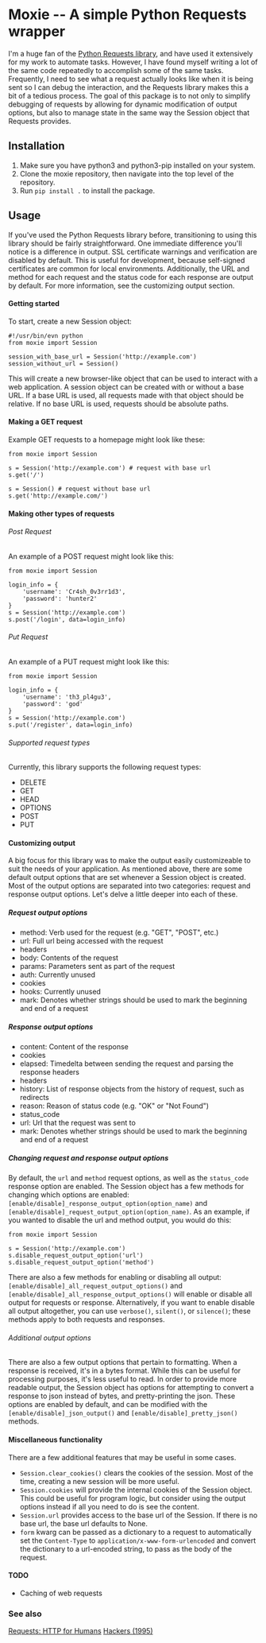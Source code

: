 # Moxie -- A simple Python Requests wrapper
I'm a huge fan of the [Python Requests library][1], and have used it extensively for my work to automate tasks. However, I have found myself writing a lot of the same code repeatedly to accomplish some of the same tasks. Frequently, I need to see what a request actually looks like when it is being sent so I can debug the interaction, and the Requests library makes this a bit of a tedious process. The goal of this package is to not only to simplify debugging of requests by allowing for dynamic modification of output options, but also to manage state in the same way the Session object that Requests provides.

## Installation
1. Make sure you have python3 and python3-pip installed on your system.
2. Clone the moxie repository, then navigate into the top level of the repository.
3. Run `pip install .` to install the package.

## Usage
If you've used the Python Requests library before, transitioning to using this library should be fairly straightforward. One immediate difference you'll notice is a difference in output. SSL certificate warnings and verification are disabled by default. This is useful for development, because self-signed certificates are common for local environments. Additionally, the URL and method for each request and the status code for each response are output by default. For more information, see the customizing output section.

#### Getting started
To start, create a new Session object:
~~~~
#!/usr/bin/evn python
from moxie import Session

session_with_base_url = Session('http://example.com')
session_without_url = Session()
~~~~
This will create a new browser-like object that can be used to interact with a web application. A session object can be created with or without a base URL. If a base URL is used, all requests made with that object should be relative. If no base URL is used, requests should be absolute paths.
#### Making a GET request
Example GET requests to a homepage might look like these:
~~~~
from moxie import Session

s = Session('http://example.com') # request with base url
s.get('/')

s = Session() # request without base url
s.get('http://example.com/')
~~~~
#### Making other types of requests
###### Post Request
An example of a POST request might look like this:
~~~~
from moxie import Session

login_info = {
    'username': 'Cr4sh_0v3rr1d3',
    'password': 'hunter2'
}
s = Session('http://example.com')
s.post('/login', data=login_info)
~~~~
###### Put Request
An example of a PUT request might look like this:
~~~~
from moxie import Session

login_info = {
    'username': 'th3_pl4gu3',
    'password': 'god'
}
s = Session('http://example.com')
s.put('/register', data=login_info)
~~~~
###### Supported request types
Currently, this library supports the following request types:
 - DELETE
 - GET
 - HEAD
 - OPTIONS
 - POST
 - PUT

#### Customizing output
A big focus for this library was to make the output easily customizeable to suit the needs of your application. As mentioned above, there are some default output options that are set whenever a Session object is created. Most of the output options are separated into two categories: request and response output options. Let's delve a little deeper into each of these.
##### Request output options
 - method: Verb used for the request (e.g. "GET", "POST", etc.)
 - url: Full url being accessed with the request
 - headers
 - body: Contents of the request
 - params: Parameters sent as part of the request
 - auth: Currently unused
 - cookies
 - hooks: Currently unused
 - mark: Denotes whether strings should be used to mark the beginning and end of a request

##### Response output options
 - content: Content of the response
 - cookies
 - elapsed: Timedelta between sending the request and parsing the response headers
 - headers
 - history: List of response objects from the history of request, such as redirects
 - reason: Reason of status code (e.g. "OK" or "Not Found")
 - status_code
 - url: Url that the request was sent to
 - mark: Denotes whether strings should be used to mark the beginning and end of a request

##### Changing request and response output options
By default, the `url` and `method` request options, as well as the `status_code` response option are enabled. The Session object has a few methods for changing which options are enabled: `[enable/disable]_response_output_option(option_name)` and `[enable/disable]_request_output_option(option_name)`. As an example, if you wanted to disable the url and method output, you would do this:
~~~~
from moxie import Session

s = Session('http://example.com')
s.disable_request_output_option('url')
s.disable_request_output_option('method')
~~~~
There are also a few methods for enabling or disabling all output: `[enable/disable]_all_request_output_options()` and `[enable/disable]_all_response_output_options()` will enable or disable all output for requests or response. Alternatively, if you want to enable disable all output altogether, you can use `verbose()`, `silent()`, or `silence()`; these methods apply to both requests and responses.

###### Additional output options
There are also a few output options that pertain to formatting. When a response is received, it's in a bytes format. While this can be useful for processing purposes, it's less useful to read. In order to provide more readable output, the Session object has options for attempting to convert a response to json instead of bytes, and pretty-printing the json. These options are enabled by default, and can be modified with the `[enable/disable]_json_output()` and `[enable/disable]_pretty_json()` methods.

#### Miscellaneous functionality
There are a few additional features that may be useful in some cases.
 - `Session.clear_cookies()` clears the cookies of the session. Most of the time, creating a new session will be more useful.
 - `Session.cookies` will provide the internal cookies of the Session object. This could be useful for program logic, but consider using the output options instead if all you need to do is see the content.
 - `Session.url` provides access to the base url of the Session. If there is no base url, the base url defaults to None.
 - `form` kwarg can be passed as a dictionary to a request to automatically set the `Content-Type` to `application/x-www-form-urlencoded` and convert the dictionary to a url-encoded string, to pass as the body of the request.

#### TODO
 - Caching of web requests

### See also
[Requests: HTTP for Humans][1]
[Hackers (1995)][2]

[1]: https://python-requests.org/ "Requests: HTTP for Humans"
[2]: https://www.imdb.com/title/tt0113243/ "Hackers (1995)"
